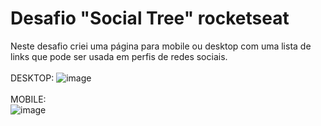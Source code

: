 # Desafio "Social Tree" rocketseat

Neste desafio criei uma página para mobile ou desktop com uma lista de links que pode ser usada em perfis de redes sociais. 
<br><br>
DESKTOP:
![image](https://user-images.githubusercontent.com/57958764/236690603-1bf02f47-6e3b-46e8-9b4a-780659fdf8b4.png)
<br><br>
MOBILE:<br>
![image](https://user-images.githubusercontent.com/57958764/236690707-1b9fdad6-6e94-474b-b4a2-6c57e0aa19d1.png)

